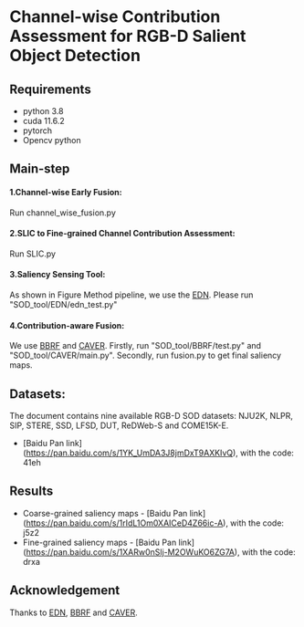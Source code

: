 # Channel-wise Contribution Assessment for RGB-D Salient Object Detection

## Requirements
- python 3.8
- cuda 11.6.2
- pytorch
- Opencv python
## Main-step
#### 1.Channel-wise Early Fusion: 
Run channel_wise_fusion.py
#### 2.SLIC to Fine-grained Channel Contribution Assessment: 
Run SLIC.py
#### 3.Saliency Sensing Tool: 
As shown in Figure Method pipeline, we use the [EDN](https://arxiv.org/pdf/2012.13093). Please run "SOD_tool/EDN/edn_test.py"
#### 4.Contribution-aware Fusion: 
We use [BBRF](https://ieeexplore.ieee.org/abstract/document/10006743) and [CAVER](https://ieeexplore.ieee.org/abstract/document/10015667). Firstly, run  "SOD_tool/BBRF/test.py" and "SOD_tool/CAVER/main.py". Secondly, run fusion.py to get final saliency maps.

## Datasets: 
The document contains nine available RGB-D SOD datasets: NJU2K, NLPR, SIP, STERE, SSD, LFSD, DUT, ReDWeb-S and COME15K-E. 
- [Baidu Pan link] (https://pan.baidu.com/s/1YK_UmDA3J8jmDxT9AXKIvQ), with the code: 41eh
## Results
- Coarse-grained saliency maps - [Baidu Pan link] (https://pan.baidu.com/s/1rIdL1Om0XAICeD4Z66ic-A), with the code: j5z2
- Fine-grained saliency maps - [Baidu Pan link] (https://pan.baidu.com/s/1XARw0nSlj-M2OWuKO6ZG7A), with the code: drxa
## Acknowledgement
Thanks to [EDN](https://arxiv.org/pdf/2012.13093), [BBRF](https://ieeexplore.ieee.org/abstract/document/10006743) and [CAVER](https://ieeexplore.ieee.org/abstract/document/10015667).


